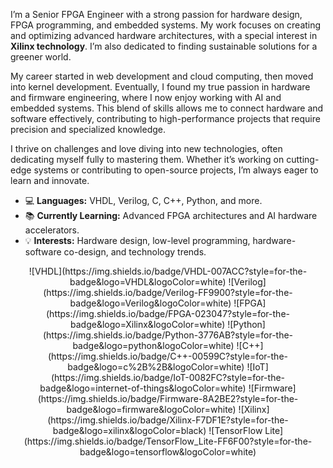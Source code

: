 I’m a Senior FPGA Engineer with a strong passion for hardware design, FPGA programming, and embedded systems. My work focuses on creating and optimizing advanced hardware architectures, with a special interest in <strong>Xilinx technology</strong>. I’m also dedicated to finding sustainable solutions for a greener world.

My career started in web development and cloud computing, then moved into kernel development. Eventually, I found my true passion in hardware and firmware engineering, where I now enjoy working with AI and embedded systems. This blend of skills allows me to connect hardware and software effectively, contributing to high-performance projects that require precision and specialized knowledge.

I thrive on challenges and love diving into new technologies, often dedicating myself fully to mastering them. Whether it’s working on cutting-edge systems or contributing to open-source projects, I’m always eager to learn and innovate.

- 💻 **Languages:** VHDL, Verilog, C, C++, Python, and more.
- 📚 **Currently Learning:** Advanced FPGA architectures and AI hardware accelerators.
- 💡 **Interests:** Hardware design, low-level programming, hardware-software co-design, and technology trends.

<p align="center">
  ![VHDL](https://img.shields.io/badge/VHDL-007ACC?style=for-the-badge&logo=VHDL&logoColor=white)
  ![Verilog](https://img.shields.io/badge/Verilog-FF9900?style=for-the-badge&logo=Verilog&logoColor=white)
  ![FPGA](https://img.shields.io/badge/FPGA-023047?style=for-the-badge&logo=Xilinx&logoColor=white)
  ![Python](https://img.shields.io/badge/Python-3776AB?style=for-the-badge&logo=python&logoColor=white)
  ![C++](https://img.shields.io/badge/C++-00599C?style=for-the-badge&logo=c%2B%2B&logoColor=white)
  ![IoT](https://img.shields.io/badge/IoT-0082FC?style=for-the-badge&logo=internet-of-things&logoColor=white)
  ![Firmware](https://img.shields.io/badge/Firmware-8A2BE2?style=for-the-badge&logo=firmware&logoColor=white)
  ![Xilinx](https://img.shields.io/badge/Xilinx-F7DF1E?style=for-the-badge&logo=xilinx&logoColor=black)
  ![TensorFlow Lite](https://img.shields.io/badge/TensorFlow_Lite-FF6F00?style=for-the-badge&logo=tensorflow&logoColor=white)
</p>
